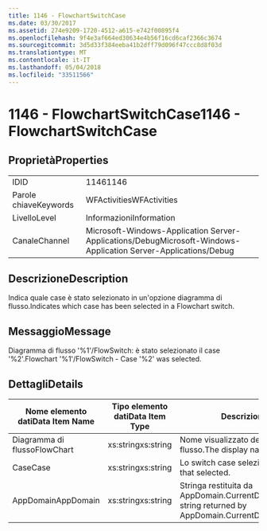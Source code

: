 ```yaml
---
title: 1146 - FlowchartSwitchCase
ms.date: 03/30/2017
ms.assetid: 274e9209-1720-4512-a615-e742f00895f4
ms.openlocfilehash: 9f4e3af664ed30634e4b56f16cd6caf2366c3674
ms.sourcegitcommit: 3d5d33f384eeba41b2dff79d096f47ccc8d8f03d
ms.translationtype: MT
ms.contentlocale: it-IT
ms.lasthandoff: 05/04/2018
ms.locfileid: "33511566"
---
```

# <a name="1146---flowchartswitchcase"></a><span data-ttu-id="42add-102">1146 - FlowchartSwitchCase</span><span class="sxs-lookup"><span data-stu-id="42add-102">1146 - FlowchartSwitchCase</span></span>
## <a name="properties"></a><span data-ttu-id="42add-103">Proprietà</span><span class="sxs-lookup"><span data-stu-id="42add-103">Properties</span></span>  
  
|||  
|-|-|  
|<span data-ttu-id="42add-104">ID</span><span class="sxs-lookup"><span data-stu-id="42add-104">ID</span></span>|<span data-ttu-id="42add-105">1146</span><span class="sxs-lookup"><span data-stu-id="42add-105">1146</span></span>|  
|<span data-ttu-id="42add-106">Parole chiave</span><span class="sxs-lookup"><span data-stu-id="42add-106">Keywords</span></span>|<span data-ttu-id="42add-107">WFActivities</span><span class="sxs-lookup"><span data-stu-id="42add-107">WFActivities</span></span>|  
|<span data-ttu-id="42add-108">Livello</span><span class="sxs-lookup"><span data-stu-id="42add-108">Level</span></span>|<span data-ttu-id="42add-109">Informazioni</span><span class="sxs-lookup"><span data-stu-id="42add-109">Information</span></span>|  
|<span data-ttu-id="42add-110">Canale</span><span class="sxs-lookup"><span data-stu-id="42add-110">Channel</span></span>|<span data-ttu-id="42add-111">Microsoft-Windows-Application Server-Applications/Debug</span><span class="sxs-lookup"><span data-stu-id="42add-111">Microsoft-Windows-Application Server-Applications/Debug</span></span>|  
  
## <a name="description"></a><span data-ttu-id="42add-112">Descrizione</span><span class="sxs-lookup"><span data-stu-id="42add-112">Description</span></span>  
 <span data-ttu-id="42add-113">Indica quale case è stato selezionato in un'opzione diagramma di flusso.</span><span class="sxs-lookup"><span data-stu-id="42add-113">Indicates which case has been selected in a Flowchart switch.</span></span>  
  
## <a name="message"></a><span data-ttu-id="42add-114">Messaggio</span><span class="sxs-lookup"><span data-stu-id="42add-114">Message</span></span>  
 <span data-ttu-id="42add-115">Diagramma di flusso '%1'/FlowSwitch: è stato selezionato il case '%2'.</span><span class="sxs-lookup"><span data-stu-id="42add-115">Flowchart '%1'/FlowSwitch - Case '%2' was selected.</span></span>  
  
## <a name="details"></a><span data-ttu-id="42add-116">Dettagli</span><span class="sxs-lookup"><span data-stu-id="42add-116">Details</span></span>  
  
|<span data-ttu-id="42add-117">Nome elemento dati</span><span class="sxs-lookup"><span data-stu-id="42add-117">Data Item Name</span></span>|<span data-ttu-id="42add-118">Tipo elemento dati</span><span class="sxs-lookup"><span data-stu-id="42add-118">Data Item Type</span></span>|<span data-ttu-id="42add-119">Descrizione</span><span class="sxs-lookup"><span data-stu-id="42add-119">Description</span></span>|  
|--------------------|--------------------|-----------------|  
|<span data-ttu-id="42add-120">Diagramma di flusso</span><span class="sxs-lookup"><span data-stu-id="42add-120">FlowChart</span></span>|<span data-ttu-id="42add-121">xs:string</span><span class="sxs-lookup"><span data-stu-id="42add-121">xs:string</span></span>|<span data-ttu-id="42add-122">Nome visualizzato del diagramma di flusso.</span><span class="sxs-lookup"><span data-stu-id="42add-122">The display name of the FlowChart.</span></span>|  
|<span data-ttu-id="42add-123">Case</span><span class="sxs-lookup"><span data-stu-id="42add-123">Case</span></span>|<span data-ttu-id="42add-124">xs:string</span><span class="sxs-lookup"><span data-stu-id="42add-124">xs:string</span></span>|<span data-ttu-id="42add-125">Lo switch case selezionato.</span><span class="sxs-lookup"><span data-stu-id="42add-125">The switch case that selected.</span></span>|  
|<span data-ttu-id="42add-126">AppDomain</span><span class="sxs-lookup"><span data-stu-id="42add-126">AppDomain</span></span>|<span data-ttu-id="42add-127">xs:string</span><span class="sxs-lookup"><span data-stu-id="42add-127">xs:string</span></span>|<span data-ttu-id="42add-128">Stringa restituita da AppDomain.CurrentDomain.FriendlyName.</span><span class="sxs-lookup"><span data-stu-id="42add-128">The string returned by AppDomain.CurrentDomain.FriendlyName.</span></span>|
